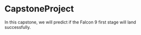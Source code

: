 # CapstoneProject
In this capstone, we will predict if the Falcon 9 first stage will land successfully. 
